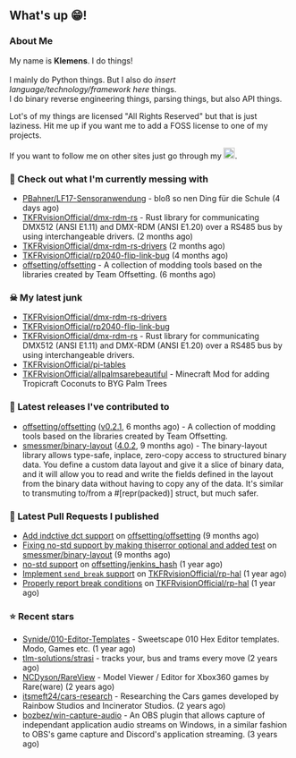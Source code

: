 ## What's up 😁!




### About Me

My name is **Klemens**. I do things!
<br><br>
I mainly do Python things. But I also do *insert language/technology/framework here* things.
<br>
I do binary reverse engineering things, parsing things, but also API things.

Lot's of my things are licensed "All Rights Reserved" but that is just laziness. Hit me up if you want me to add a FOSS license to one of my projects.

If you want to follow me on other sites just go through my [<img alt="linktree" width="20px" src="https://res.cloudinary.com/crunchbase-production/image/upload/c_lpad,f_auto,q_auto:eco,dpr_1/h90nveymaytblh5fldz8" />](https://linktr.ee/tkfrvision).

### 🥴 Check out what I'm currently messing with

- [PBahner/LF17-Sensoranwendung](https://github.com/PBahner/LF17-Sensoranwendung) - bloß so nen Ding für die Schule (4 days ago)
- [TKFRvisionOfficial/dmx-rdm-rs](https://github.com/TKFRvisionOfficial/dmx-rdm-rs) - Rust library for communicating DMX512 (ANSI E1.11) and DMX-RDM (ANSI E1.20) over a RS485 bus by using interchangeable drivers. (2 months ago)
- [TKFRvisionOfficial/dmx-rdm-rs-drivers](https://github.com/TKFRvisionOfficial/dmx-rdm-rs-drivers) (2 months ago)
- [TKFRvisionOfficial/rp2040-flip-link-bug](https://github.com/TKFRvisionOfficial/rp2040-flip-link-bug) (4 months ago)
- [offsetting/offsetting](https://github.com/offsetting/offsetting) - A collection of modding tools based on the libraries created by Team Offsetting. (6 months ago)

### ☠ My latest junk

- [TKFRvisionOfficial/dmx-rdm-rs-drivers](https://github.com/TKFRvisionOfficial/dmx-rdm-rs-drivers)
- [TKFRvisionOfficial/rp2040-flip-link-bug](https://github.com/TKFRvisionOfficial/rp2040-flip-link-bug)
- [TKFRvisionOfficial/dmx-rdm-rs](https://github.com/TKFRvisionOfficial/dmx-rdm-rs) - Rust library for communicating DMX512 (ANSI E1.11) and DMX-RDM (ANSI E1.20) over a RS485 bus by using interchangeable drivers.
- [TKFRvisionOfficial/pi-tables](https://github.com/TKFRvisionOfficial/pi-tables)
- [TKFRvisionOfficial/allpalmsarebeautiful](https://github.com/TKFRvisionOfficial/allpalmsarebeautiful) - Minecraft Mod for adding Tropicraft Coconuts to BYG Palm Trees

### 🔭 Latest releases I've contributed to

- [offsetting/offsetting](https://github.com/offsetting/offsetting) ([v0.2.1](https://github.com/offsetting/offsetting/releases/tag/v0.2.1), 6 months ago) - A collection of modding tools based on the libraries created by Team Offsetting.
- [smessmer/binary-layout](https://github.com/smessmer/binary-layout) ([4.0.2](https://github.com/smessmer/binary-layout/releases/tag/4.0.2), 9 months ago) - The binary-layout library allows type-safe, inplace, zero-copy access to structured binary data. You define a custom data layout and give it a slice of binary data, and it will allow you to read and write the fields defined in the layout from the binary data without having to copy any of the data. It&#39;s similar to transmuting to/from a #[repr(packed)] struct, but much safer.

### 🔨 Latest Pull Requests I published

- [Add indctive dct support](https://github.com/offsetting/offsetting/pull/3) on [offsetting/offsetting](https://github.com/offsetting/offsetting) (9 months ago)
- [Fixing no-std support by making thiserror optional and added test](https://github.com/smessmer/binary-layout/pull/28) on [smessmer/binary-layout](https://github.com/smessmer/binary-layout) (9 months ago)
- [no-std support](https://github.com/offsetting/jenkins_hash/pull/2) on [offsetting/jenkins_hash](https://github.com/offsetting/jenkins_hash) (1 year ago)
- [Implement `send_break` support](https://github.com/TKFRvisionOfficial/rp-hal/pull/2) on [TKFRvisionOfficial/rp-hal](https://github.com/TKFRvisionOfficial/rp-hal) (1 year ago)
- [Properly report break conditions](https://github.com/TKFRvisionOfficial/rp-hal/pull/1) on [TKFRvisionOfficial/rp-hal](https://github.com/TKFRvisionOfficial/rp-hal) (1 year ago)

### ⭐ Recent stars

- [Synide/010-Editor-Templates](https://github.com/Synide/010-Editor-Templates) - Sweetscape 010 Hex Editor templates. Modo, Games etc. (1 year ago)
- [tlm-solutions/strasi](https://github.com/tlm-solutions/strasi) - tracks your, bus and trams every move (2 years ago)
- [NCDyson/RareView](https://github.com/NCDyson/RareView) - Model Viewer / Editor for Xbox360 games by Rare(ware) (2 years ago)
- [itsmeft24/cars-research](https://github.com/itsmeft24/cars-research) - Researching the Cars games developed by Rainbow Studios and Incinerator Studios. (2 years ago)
- [bozbez/win-capture-audio](https://github.com/bozbez/win-capture-audio) - An OBS plugin that allows capture of independant application audio streams on Windows, in a similar fashion to OBS&#39;s game capture and Discord&#39;s application streaming. (3 years ago)
